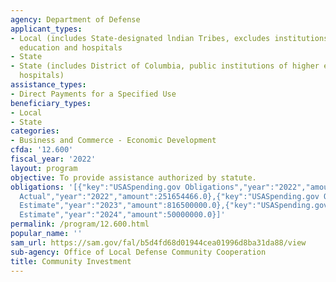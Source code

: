 ```yaml
---
agency: Department of Defense
applicant_types:
- Local (includes State-designated lndian Tribes, excludes institutions of higher
  education and hospitals
- State
- State (includes District of Columbia, public institutions of higher education and
  hospitals)
assistance_types:
- Direct Payments for a Specified Use
beneficiary_types:
- Local
- State
categories:
- Business and Commerce - Economic Development
cfda: '12.600'
fiscal_year: '2022'
layout: program
objective: To provide assistance authorized by statute.
obligations: '[{"key":"USASpending.gov Obligations","year":"2022","amount":251753476.0},{"key":"SAM.gov
  Actual","year":"2022","amount":251654466.0},{"key":"USASpending.gov Obligations","year":"2023","amount":166440776.0},{"key":"SAM.gov
  Estimate","year":"2023","amount":816500000.0},{"key":"USASpending.gov Obligations","year":"2024","amount":0.0},{"key":"SAM.gov
  Estimate","year":"2024","amount":50000000.0}]'
permalink: /program/12.600.html
popular_name: ''
sam_url: https://sam.gov/fal/b5d4fd68d01944cea01996d8ba31da88/view
sub-agency: Office of Local Defense Community Cooperation
title: Community Investment
---
```

